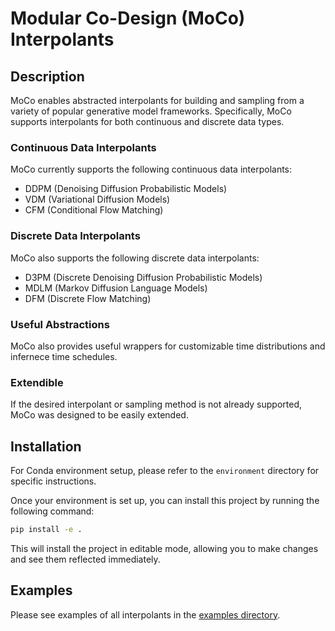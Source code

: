 # Modular Co-Design (MoCo) Interpolants

## Description
MoCo enables abstracted interpolants for building and sampling from a variety of popular generative model frameworks. Specifically, MoCo supports interpolants for both continuous and discrete data types.

### Continuous Data Interpolants
MoCo currently supports the following continuous data interpolants:
- DDPM (Denoising Diffusion Probabilistic Models)
- VDM (Variational Diffusion Models)
- CFM (Conditional Flow Matching)

### Discrete Data Interpolants
MoCo also supports the following discrete data interpolants:
- D3PM (Discrete Denoising Diffusion Probabilistic Models)
- MDLM (Markov Diffusion Language Models)
- DFM (Discrete Flow Matching)

### Useful Abstractions
MoCo also provides useful wrappers for customizable time distributions and infernece time schedules.

### Extendible
If the desired interpolant or sampling method is not already supported, MoCo was designed to be easily extended.

## Installation
 For Conda environment setup, please refer to the `environment` directory for specific instructions.

Once your environment is set up, you can install this project by running the following command:

```bash
pip install -e .
```
This will install the project in editable mode, allowing you to make changes and see them reflected immediately.

## Examples
Please see examples of all interpolants in the [examples directory](./examples).
